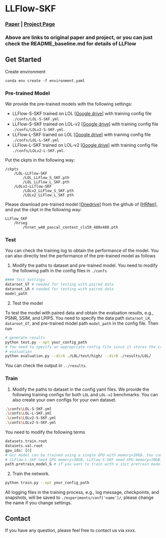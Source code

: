 
# LLFlow-SKF
### [Paper](https://arxiv.org/pdf/2109.05923.pdf) | [Project Page](https://wyf0912.github.io/LLFlow/) 
### Above are links to original paper and project, or you can just check the README_baseline.md for details of LLFlow

## Get Started

Create environment

```
conda env create -f environment.yaml
```

### Pre-trained Model
We provide the pre-trained models with the following settings:
- LLFlow-S-SKF trained on LOL [[Google drive](https://drive.google.com/file/d/16PihEBd0GxbU4L0ImbI86X-Gk_KVSXU1/view?usp=share_link)] with training config file `./confs/LOL-S-SKF.yml`
- LLFlow-S-SKF trained on LOL-v2 [[Google drive](https://drive.google.com/file/d/1KefXtxKK9HheG5o7-Y2IkrncD6UEffVk/view?usp=share_link)] with training config file `./confs/LOLv2-S-SKF.yml`.
- LLFlow-L-SKF trained on LOL [[Google drive](https://drive.google.com/file/d/1ItJcHGsegkwkWcUvlFmE6WYAKDZGkAcC/view?usp=share_link)] with training config file `./confs/LOL-L-SKF.yml`
- LLFlow-L-SKF trained on LOL-v2 [[Google drive](https://drive.google.com/file/d/11TNkFDUgI7P0NX2bpDGlhx9ip0cvQJSa/view?usp=share_link)] with training config file `./confs/LOLv2-L-SKF.yml`.

Put the ckpts in the following way:

```
/ckpts
	/LOL-LLFlow-SKF
		/LOL_LLFlow_S_SKF.pth
		/LOL_LLFlow_L_SKF.pth
	/LOLv2-LLflow-SKF
		/LOLv2_LLFlow_S_SKF.pth
		/LOLv2_LLFlow_L_SKF.pth
```

Please download pre-trained model [[Onedrive](https://1drv.ms/u/s!Aus8VCZ_C_33f5Bfbt4KmLeX8uw)] from the github of [[HRNet](https://github.com/HRNet/HRNet-Semantic-Segmentation/tree/master)], and put the ckpt in the following way:

```
LLFlow_SKF
	/hrseg
		/hrnet_w48_pascal_context_cls59_480x480.pth
```

### Test
You can check the training log to obtain the performance of the model. You can also directly test the performance of the pre-trained model as follows

1. Modify the paths to dataset and pre-trained model. You need to modify the following path in the config files in `./confs`

```python
#### Test Settings
dataroot_GT # needed for testing with paired data
dataroot_LR # needed for testing with paired data
model_path
```

2. Test the model

To test the model with paired data and obtain the evaluation results, e.g., PSNR, SSIM, and LPIPS. You need to specify the data path ```dataroot_LR```, ```dataroot_GT```, and pre-trained model path ```model_path``` in the config file. Then run

```bash
# generate results
python test.py --opt your_config_path
# You need to specify an appropriate config file since it stores the config of the model, e.g., the number of layers.
# evaluation
python evaluation.py --dirA ./LOL/test/high/ --dirB ./results/LOL/
```

You can check the output in `../results`.
### Train

1. Modify the paths to dataset in the config yaml files. We provide the following training configs for both `LOL` and `LOL-v2` benchmarks. You can also create your own configs for your own dataset.

```bash
.\confs\LOL-S-SKF.yml
.\confs\LOL-L-SKF.yml
.\confs\LOLv2-S-SKF.yml
.\confs\LOLv2-S-SKF.yml
```
You need to modify the following terms 

```python
datasets.train.root
datasets.val.root
gpu_ids: [0] 
# Our model can be trained using a single GPU with memory>20GB. You can also train the model using multiple GPUs by adding more GPU ids in it.
# LLFlow-L-SKF need GPU memory>30GB, LLFlow-S-SKF need GPU memory>20GB.
path.pretrain_model_G # if you want to train with a init pretrain model
```
2. Train the network.

```bash
python train.py --opt your_config_path
```

All logging files in the training process, e.g., log message, checkpoints, and snapshots, will be saved to `./experiments/conf['name']/`, please change the name if you change settings.

## Contact
If you have any question, please feel free to contact us via xxxx.
